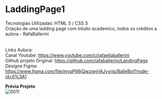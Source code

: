 # LaddingPage1<br>
Tecnologias Utilizadas: HTML 5 / CSS 3<br>
Criação de uma ladding page com intuito academico, todos os créditos  a autora - RafaBallerini<br>
<br><br>
Links Autora:<br>
Canal Youtube: https://www.youtube.com/c/rafaellaballerini<br>
Github projeto Original: https://github.com/rafaballerini/LandingPage<br>
Designe Figma: https://www.figma.com/file/myqP66iQwzjwjrIAJyyrip/BalleBot?node-id=0%3A1 <br>

<strong>Prévia Projeto </strong> <br>
![0011](https://user-images.githubusercontent.com/95112994/189921644-c3ba4189-9b94-48b4-a206-b9dc87dafe59.png)
